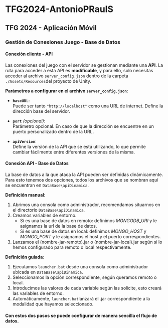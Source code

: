 # TFG2024-AntonioPRaulS
## TFG 2024 - Aplicación Móvil

### Gestión de Conexiones Juego - Base de Datos

#### Conexión cliente - API
Las conexiones del juego con el servidor se gestionan mediante una **API**. La ruta para acceder a esta API es **modificable**, y para ello, solo necesitas acceder al archivo `server_config.json` dentro de la carpeta `./Assets/Resources`del proyecto de Unity.

**Parámetros a configurar en el archivo `server_config.json`**:

- **`baseURL`**:  
  Puede ser tanto `"http://localhost"` como una URL de internet. Define la dirección base del servidor.

- **`port`** *(opcional)*:  
  Parámetro opcional. En caso de que la dirección se encuentre en un puerto personalizado dentro de la URL.

- **`apiVersion`**:  
  Define la versión de la API que se está utilizando, lo que permite cambiar fácilmente entre diferentes versiones de la misma.

#### Conexión API - Base de Datos
La base de datos a la que ataca la API pueden ser definidas dinámicamente. Para esto tenemos dos opciones, todos los archivos que se nombran aquí se encuentran en `DataBase\apiDinamica`.

**Definición manual**:

1. Abrimos una consola como administrador, recomendamos situarnos en el directorio `DataBase\apiDinamica`.
2. Creamos variables de entorno.
     - Si es una base de datos en remoto: definimos _MONGODB_URI_ y le asignamos la url de la base de datos.
     - Si es una base de datos en local: definimos _MONGO_HOST_ y _MONGO_PORT_ y le asignamos el host y el puerto correspondientes.
3. Lanzamos el (nombre-jar-remoto).jar o (nombre-jar-local).jar según si lo hemos configurado para remoto o local respectivamente.

**Definición guiada**:

1. Ejecutamos `launcher.bat` desde una consola como administrador ubicada en `DataBase\apiDinamica`.
2. Seleccionamos la opción correspondiente, según queramos remoto o local.
3. Introducimos las valores de cada variable según las solicite, esto creará las variables de entorno.
4. Automáticamente, `launcher.bat`lanzará el .jar correspondiente a la modalidad que hayamos seleccionado.

#### Con estos dos pasos se puede configurar de manera sencilla el flujo de datos.

